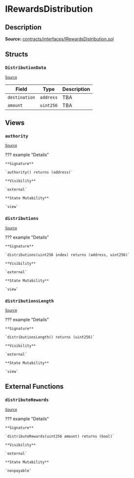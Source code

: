 # IRewardsDistribution

## Description

**Source:** [contracts/interfaces/IRewardsDistribution.sol](https://github.com/Synthetixio/synthetix/tree/v2.35.6/contracts/interfaces/IRewardsDistribution.sol)

## Structs

### `DistributionData`

<sub>[Source](https://github.com/Synthetixio/synthetix/tree/v2.35.6/contracts/interfaces/IRewardsDistribution.sol#L7)</sub>

| Field         | Type      | Description |
| ------------- | --------- | ----------- |
| `destination` | `address` | TBA         |
| `amount`      | `uint256` | TBA         |

## Views

### `authority`

<sub>[Source](https://github.com/Synthetixio/synthetix/tree/v2.35.6/contracts/interfaces/IRewardsDistribution.sol#L13)</sub>

??? example "Details"

    **Signature**

    `authority() returns (address)`

    **Visibility**

    `external`

    **State Mutability**

    `view`

### `distributions`

<sub>[Source](https://github.com/Synthetixio/synthetix/tree/v2.35.6/contracts/interfaces/IRewardsDistribution.sol#L15)</sub>

??? example "Details"

    **Signature**

    `distributions(uint256 index) returns (address, uint256)`

    **Visibility**

    `external`

    **State Mutability**

    `view`

### `distributionsLength`

<sub>[Source](https://github.com/Synthetixio/synthetix/tree/v2.35.6/contracts/interfaces/IRewardsDistribution.sol#L17)</sub>

??? example "Details"

    **Signature**

    `distributionsLength() returns (uint256)`

    **Visibility**

    `external`

    **State Mutability**

    `view`

## External Functions

### `distributeRewards`

<sub>[Source](https://github.com/Synthetixio/synthetix/tree/v2.35.6/contracts/interfaces/IRewardsDistribution.sol#L20)</sub>

??? example "Details"

    **Signature**

    `distributeRewards(uint256 amount) returns (bool)`

    **Visibility**

    `external`

    **State Mutability**

    `nonpayable`
